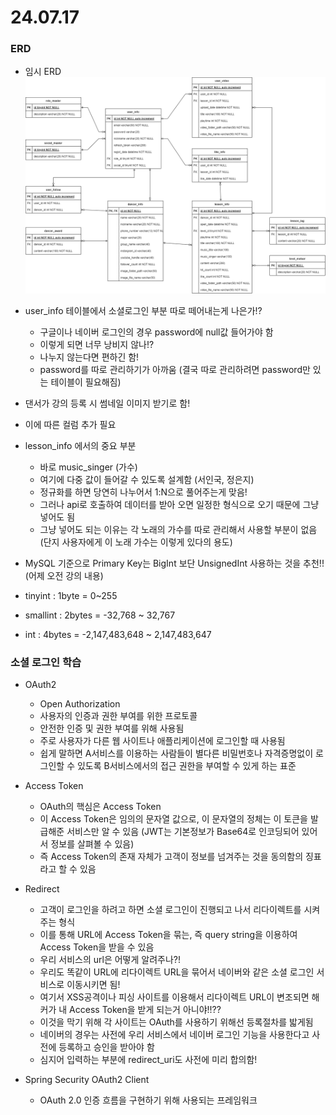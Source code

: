 # 24.07.17

### ERD

- 임시 ERD
    ![ERD.PNG](./img/ERD.PNG)

- user_info 테이블에서 소셜로그인 부분 따로 떼어내는게 나은가!? 
    - 구글이나 네이버 로그인의 경우 password에 null값 들어가야 함
    - 이렇게 되면 너무 낭비지 않나!?
    - 나누지 않는다면 편하긴 함!
    - password를 따로 관리하기가 아까움 (결국 따로 관리하려면 password만 있는 테이블이 필요해짐)
- 댄서가 강의 등록 시 썸네일 이미지 받기로 함!
- 이에 따른 컬럼 추가 필요
- lesson_info 에서의 중요 부분
    - 바로 music_singer (가수)
    - 여기에 다중 값이 들어갈 수 있도록 설계함 (서인국, 정은지)
    - 정규화를 하면 당연히 나누어서 1:N으로 풀어주는게 맞음!
    - 그러나 api로 호출하여 데이터를 받아 오면 일정한 형식으로 오기 때문에 그냥 넣어도 됨
    - 그냥 넣어도 되는 이유는 각 노래의 가수를 따로 관리해서 사용할 부분이 없음 (단지 사용자에게 이 노래 가수는 이렇게 있다의 용도)

- MySQL 기준으로 Primary Key는 BigInt 보단 UnsignedInt 사용하는 것을 추천!! (어제 오전 강의 내용)
- tinyint : 1byte = 0~255
- smallint : 2bytes = -32,768 ~ 32,767
- int : 4bytes = -2,147,483,648 ~ 2,147,483,647 


### 소셜 로그인 학습

- OAuth2
    - Open Authorization
    - 사용자의 인증과 권한 부여를 위한 프로토콜
    - 안전한 인증 및 권한 부여를 위해 사용됨
    - 주로 사용자가 다른 웹 사이트나 애플리케이션에 로그인할 때 사용됨
    - 쉽게 말하면 A서비스를 이용하는 사람들이 별다른 비밀번호나 자격증명없이 로그인할 수 있도록 B서비스에서의 접근 권한을 부여할 수 있게 하는 표준

- Access Token
    - OAuth의 핵심은 Access Token
    - 이 Access Token은 임의의 문자열 값으로, 이 문자열의 정체는 이 토큰을 발급해준 서비스만 알 수 있음 (JWT는 기본정보가 Base64로 인코딩되어 있어서 정보를 살펴볼 수 있음)
    - 즉 Access Token의 존재 자체가 고객이 정보를 넘겨주는 것을 동의함의 징표라고 할 수 있음

- Redirect
    - 고객이 로그인을 하려고 하면 소셜 로그인이 진행되고 나서 리다이렉트를 시켜주는 형식
    - 이를 통해 URL에 Access Token을 묶는, 즉 query string을 이용하여 Access Token을 받을 수 있음
    - 우리 서비스의 url은 어떻게 알려주나?!
    - 우리도 똑같이 URL에 리다이렉트 URL을 묶어서 네이버와 같은 소셜 로그인 서비스로 이동시키면 됨!
    - 여기서 XSS공격이나 피싱 사이트를 이용해서 리다이렉트 URL이 변조되면 해커가 내 Access Token을 받게 되는거 아니야!!??
    - 이것을 막기 위해 각 사이트는 OAuth를 사용하기 위해선 등록절차를 밟게됨
    - 네이버의 경우는 사전에 우리 서비스에서 네이버 로그인 기능을 사용한다고 사전에 등록하고 승인을 받아야 함
    - 심지어 입력하는 부분에 redirect_uri도 사전에 미리 합의함!

- Spring Security OAuth2 Client
    - OAuth 2.0 인증 흐름을 구현하기 위해 사용되는 프레임워크